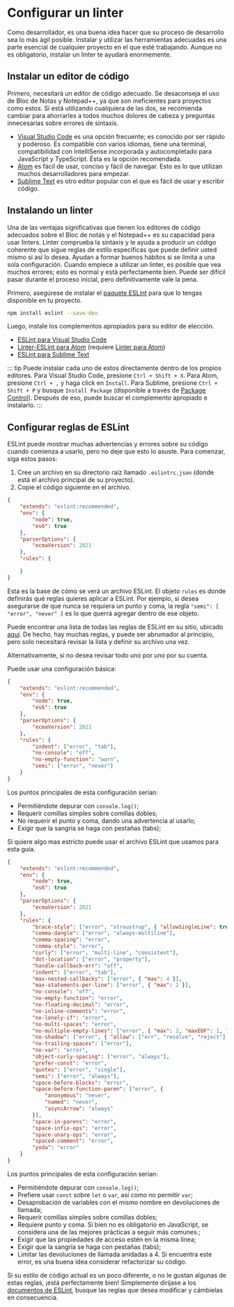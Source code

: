 # Configurar un linter

Como desarrollador, es una buena idea hacer que su proceso de desarrollo sea lo más ágil posible. Instalar y utilizar las herramientas adecuadas es una parte esencial de cualquier proyecto en el que esté trabajando. Aunque no es obligatorio, instalar un linter te ayudará enormemente.

## Instalar un editor de código

Primero, necesitará un editor de código adecuado. Se desaconseja el uso de Bloc de Notas y Notepad++, ya que son ineficientes para proyectos como estos. Si está utilizando cualquiera de las dos, se recomienda cambiar para ahorrarles a todos muchos dolores de cabeza y preguntas innecesarias sobre errores de sintaxis.

* [Visual Studio Code](https://code.visualstudio.com/) es una opción frecuente; es conocido por ser rápido y poderoso. Es compatible con varios idiomas, tiene una terminal, compatibilidad con IntelliSense incorporada y autocompletado para JavaScript y TypeScript. Ésta es la opción recomendada.
* [Atom](https://atom.io/) es fácil de usar, conciso y fácil de navegar. Esto es lo que utilizan muchos desarrolladores para empezar.
* [Sublime Text](https://www.sublimetext.com/) es otro editor popular con el que es fácil de usar y escribir código.

## Instalando un linter

Una de las ventajas significativas que tienen los editores de código adecuados sobre el Bloc de notas y el Notepad++ es su capacidad para usar linters. Linter comprueba la sintaxis y le ayuda a producir un código coherente que sigue reglas de estilo específicas que puede definir usted mismo si así lo desea. Ayudan a formar buenos hábitos si se limita a una sola configuración. Cuando empiece a utilizar un linter, es posible que vea muchos errores; esto es normal y está perfectamente bien. Puede ser difícil pasar durante el proceso inicial, pero definitivamente vale la pena.

Primero, asegúrese de instalar el [paquete ESLint](https://www.npmjs.com/package/eslint) para que lo tengas disponible en tu proyecto.

```bash
npm install eslint --save-dev
```

Luego, instale los complementos apropiados para su editor de elección.

* [ESLint para Visual Studio Code](https://marketplace.visualstudio.com/items?itemName=dbaeumer.vscode-eslint)
* [Linter-ESLint para Atom](https://atom.io/packages/linter-eslint) (requiere [Linter para Atom](https://atom.io/packages/linter))
* [ESLint para Sublime Text](https://packagecontrol.io/packages/ESLint)

::: tip
Puede instalar cada uno de estos directamente dentro de los propios editores. Para Visual Studio Code, presione `Ctrl + Shift + X`. Para Atom, presione `Ctrl + ,` y haga click en `Install`. Para Sublime, presione `Ctrl + Shift + P` y busque `Install Package` (disponible a través de [Package Control](https://packagecontrol.io/installation)). Después de eso, puede buscar el complemento apropiado e instalarlo.
:::

## Configurar reglas de ESLint

ESLint puede mostrar muchas advertencias y errores sobre su código cuando comienza a usarlo, pero no deje que esto lo asuste. Para comenzar, siga estos pasos:

1. Cree un archivo en su directorio raíz llamado `.eslintrc.json` (donde está el archivo principal de su proyecto).
2. Copie el código siguiente en el archivo.

```json
{
	"extends": "eslint:recommended",
	"env": {
		"node": true,
		"es6": true
	},
	"parserOptions": {
		"ecmaVersion": 2021
	},
	"rules": {

	}
}
```

Esta es la base de cómo se verá un archivo ESLint. El objeto `rules` es donde definirás qué reglas quieres aplicar a ESLint. Por ejemplo, si desea asegurarse de que nunca se requiera un punto y coma, la regla `"semi": [ "error", "never" ]` es lo que querrá agregar dentro de ese objeto.

Puede encontrar una lista de todas las reglas de ESLint en su sitio, ubicado [aquí](https://eslint.org/). De hecho, hay muchas reglas, y puede ser abrumador al principio, pero solo necesitará revisar la lista y definir su archivo una vez.

Alternativamente, si no desea revisar todo uno por uno por su cuenta.

Puede usar una configuración básica:

```json
{
	"extends": "eslint:recommended",
	"env": {
		"node": true,
		"es6": true
	},
	"parserOptions": {
		"ecmaVersion": 2021
	},
	"rules": {
		"indent": ["error", "tab"],
		"no-console": "off",
		"no-empty-function": "warn",
		"semi": ["error", "never"]
	}
}
```
Los puntos principales de esta configuración serían:

* Permitiéndote depurar con `console.log()`;
* Requerir comillas simples sobre comillas dobles;
* No requerir el punto y coma, dando una advertencia al usarlo;
* Exigir que la sangría se haga con pestañas (tabs);

Si quiere algo mas estricto puede usar el archivo ESLint que usamos para esta guía.

```json {11-45}
{
	"extends": "eslint:recommended",
	"env": {
		"node": true,
		"es6": true
	},
	"parserOptions": {
		"ecmaVersion": 2021
	},
	"rules": {
		"brace-style": ["error", "stroustrup", { "allowSingleLine": true }],
		"comma-dangle": ["error", "always-multiline"],
		"comma-spacing": "error",
		"comma-style": "error",
		"curly": ["error", "multi-line", "consistent"],
		"dot-location": ["error", "property"],
		"handle-callback-err": "off",
		"indent": ["error", "tab"],
		"max-nested-callbacks": ["error", { "max": 4 }],
		"max-statements-per-line": ["error", { "max": 2 }],
		"no-console": "off",
		"no-empty-function": "error",
		"no-floating-decimal": "error",
		"no-inline-comments": "error",
		"no-lonely-if": "error",
		"no-multi-spaces": "error",
		"no-multiple-empty-lines": ["error", { "max": 2, "maxEOF": 1, "maxBOF": 0 }],
		"no-shadow": ["error", { "allow": ["err", "resolve", "reject"] }],
		"no-trailing-spaces": ["error"],
		"no-var": "error",
		"object-curly-spacing": ["error", "always"],
		"prefer-const": "error",
		"quotes": ["error", "single"],
		"semi": ["error", "always"],
		"space-before-blocks": "error",
		"space-before-function-paren": ["error", {
			"anonymous": "never",
			"named": "never",
			"asyncArrow": "always"
		}],
		"space-in-parens": "error",
		"space-infix-ops": "error",
		"space-unary-ops": "error",
		"spaced-comment": "error",
		"yoda": "error"
	}
}
```

Los puntos principales de esta configuración serían:

* Permitiéndote depurar con `console.log()`;
* Prefiere usar `const` sobre `let` o `var`, así como no permitir `var`;
* Desaprobación de variables con el mismo nombre en devoluciones de llamada;
* Requerir comillas simples sobre comillas dobles;
* Requiere punto y coma. Si bien no es obligatorio en JavaScript, se considera una de las mejores prácticas a seguir más comunes.;
* Exigir que las propiedades de acceso estén en la misma línea;
* Exigir que la sangría se haga con pestañas (tabs);
* Limitar las devoluciones de llamada anidadas a 4. Si encuentra este error, es una buena idea considerar refactorizar su código.

Si su estilo de código actual es un poco diferente, o no le gustan algunas de estas reglas, ¡está perfectamente bien! Simplemente diríjase a los [documentos de ESLint](https://eslint.org/docs/rules/), busque las reglas que desea modificar y cámbielas en consecuencia.
